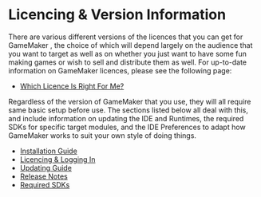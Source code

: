 # Licencing & Version Information

There are various different versions of the licences that you can get
for GameMaker , the choice of which will depend largely on the audience
that you want to target as well as on whether you just want to have some
fun making games or wish to sell and distribute them as well. For
up-to-date information on GameMaker licences, please see the following
page:

-   [Which Licence Is Right For
    Me?](https://help.yoyogames.com/hc/en-us/articles/115002637011)

Regardless of the version of GameMaker that you use, they will all
require same basic setup before use. The sections listed below all deal
with this, and include information on updating the IDE and Runtimes, the
required SDKs for specific target modules, and the IDE Preferences to
adapt how GameMaker works to suit your own style of doing things.

-   [Installation Guide](Installation_Guide)
-   [Licencing & Logging In](Licencing_Information)
-   [Updating Guide](Updating_Guide)
-   [Release Notes](Release_Notes)
-   [Required SDKs](Required_SDKs)
